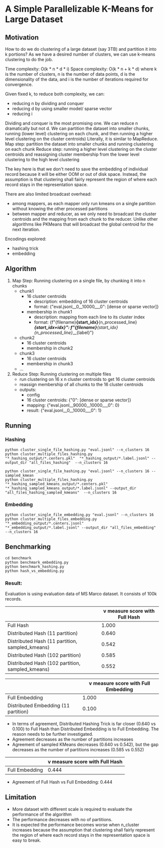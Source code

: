 # A Simple Parallelizable K-Means for Large Dataset
## Motivation
How to do we do clustering of a large dataset (say 3TB) and partition it into k portions?
As we have a desired number of clusters, we can use k-means clustering to do the job.

Time complexity: O(k * n * d * i)
Space complexity: O(k * n + k * d)
where k is the number of clusters, n is the number of data points, d is the dimensionality of the data, and i is the number of iterations required for convergence.

Given fixed k, to reduce both complexity, we can:
- reducing n by dividing and conquer
- reducing d by using smaller model/ sparse vector
- reducing i

Dividing and conquer is the most promising one. We can reduce n dramatically but not d.
We can partition the dataset into smaller chunks, running (lower level) clustering on each chunk, and then running a higher level clustering on the cluster centroids)
Literally, it is similar to MapReduce.
Map step: partition the dataset into smaller chunks and running clustering on each chunk
Reduce step: running a higher level clustering on the cluster centroids and reassigning cluster membership from the lower level clustering to the high level clustering

The key here is that we don't need to save the embedding of individual record because it will be either OOM or out of disk space. 
Instead, the assumption is that clustering shall fairly represent the region of where each record stays in the representation space.

There are also limited broadcast overhead: 
- among mappers, as each mapper only run kmeans on a single partition without knowing the other processed partitions
- between mapper and reducer, as we only need to broadcast the cluster centroids and the mapping from each chunk to the reducer. Unlike other algorithms like PKMeans that will broadcast the global centroid for the next iteration.

Encodings explored:
- hashing trick
- embedding


## Algorithm
1. Map Step: Running clustering on a single file, by chunking it into n chunks
   - chunk1
     - 16 cluster centroids 
       - description: embedding of 16 cluster centroids
       - format: {"eval.jsonl__0__10000___0": [dense or sparse vector]}
     - membership in chunk1
       - description: mapping from each line to its cluster index
       - format: {f"{filename}__{start_idx}__{n_processed_line}___{start_idx+idx}": f"{filename}__{start_idx}__{n_processed_line}___{label}"} 
   - chunk2
     - 16 cluster centroids
     - membership in chunk2
   - chunk3
     - 16 cluster centroids
     - membership in chunk3
   - ...
2. Reduce Step: Running clustering on multiple files 
   - run clustering on 16 x n cluster centroids to get 16 cluster centroids
   - reassign membership of all chunks to the 16 cluster centroids
   - outputs:
     - config
     - 16 cluster centroids: {"0": [dense or sparse vector]}
     - mapping: {"eval.jsonl__90000__10000___0": 0}
     - result: {"eval.jsonl__0__10000___0": 1}

    
## Running
### Hashing
```shell
python cluster_single_file_hashing.py "eval.jsonl" --n_clusters 16
python cluster_multiple_files_hashing.py "*_hashing_output/*.centers.pkl"  "*_hashing_output/*.label.jsonl" --output_dir "all_files_hashing"  --n_clusters 16
```

```shell
python cluster_single_file_hashing.py "eval.jsonl" --n_clusters 16 --sampled_kmean
python cluster_multiple_files_hashing.py "*_hashing_sampled_kmeans_output/*.centers.pkl"  "*_hashing_sampled_kmeans_output/*.label.jsonl" --output_dir "all_files_hashing_sampled_kmeans"  --n_clusters 16
```

### Embedding
```shell
python cluster_single_file_embedding.py "eval.jsonl" --n_clusters 16
python cluster_multiple_files_embedding.py "*_embedding_output/*.centers.jsonl"  "*_embedding_output/*.label.jsonl" --output_dir "all_files_embedding"  --n_clusters 16
```

## Benchmarking
```shell
cd benchmark
python benchmark_embedding.py
python benchmark_hashing.py
python hash_vs_embedding.py
```
### Result:
Evaluation is using evaluation data of MS Marco dataset. It consists of 100k records.

|                                                  | v measure score with Full Hash |
|--------------------------------------------------|--------------------------------|
| Full Hash                                        | 1.000                          |
| Distributed Hash (11 partition)                  | 0.640                          |
| Distributed Hash (11 partition, sampled_kmeans)  | 0.542                          |               |
| Distributed Hash (102 partition)                 | 0.585                          |
| Distributed Hash (102 partition, sampled_kmeans) | 0.552                          |


|                                      | v measure score with Full Embedding |
|--------------------------------------|-------------------------------------|
| Full Embedding                       | 1.000                               |
| Distributed Embedding (11 partition) | 0.100                               |
- In terms of agreement, Distributed Hashing Trick is far closer (0.640 vs 0.100) to Full Hash than Distributed Embedding is to Full Embedding. The reason needs to be further investigated.
- Agreement decreases as the number of partitions increases 
- Agreement of sampled KMeans decreases (0.640 vs 0.542), but the gap decreases as the number of partitions increases (0.585 vs 0.552)


|                                  | v measure score with Full Hash |
|----------------------------------|--------------------------------|
| Full Embedding                   | 0.444                          |
- Agreement of Full Hash vs Full Embedding: 0.444

## Limitation
- More dataset with different scale is required to evaluate the performance of the algorithm
- The performance decreases with no of partitions.
- It is expected the performance becomes worse when n_cluster increases because the assumption that clustering shall fairly represent the region of where each record stays in the representation space is easy to break.
